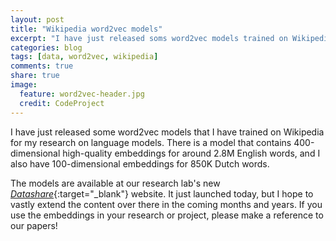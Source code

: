 ```yaml
---
layout: post
title: "Wikipedia word2vec models"
excerpt: "I have just released soms word2vec models trained on Wikipedia"
categories: blog
tags: [data, word2vec, wikipedia]
comments: true
share: true
image:
  feature: word2vec-header.jpg
  credit: CodeProject
---
```


I have just released some word2vec models that I have trained on Wikipedia for my research on language models. There is a model that contains 400-dimensional high-quality embeddings for around 2.8M English words, and I also have 100-dimensional embeddings for 850K Dutch words.

The models are available at our research lab's new [_Datashare_](http://193.190.127.235/){:target="_blank"} website. It just launched today, but I hope to vastly extend the content over there in the coming months and years. If you use the embeddings in your research or project, please make a reference to our papers!